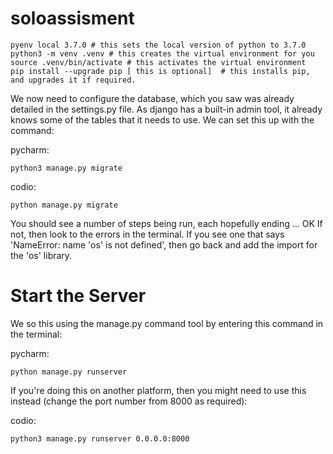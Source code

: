 # soloassisment

    pyenv local 3.7.0 # this sets the local version of python to 3.7.0
    python3 -m venv .venv # this creates the virtual environment for you
    source .venv/bin/activate # this activates the virtual environment
    pip install --upgrade pip [ this is optional]  # this installs pip, and upgrades it if required.
   

We now need to configure the database, which you saw was already detailed in the settings.py file. As django has a built-in admin tool, it already knows some of the tables that it needs to use. We can set this up with the command:

pycharm:

    python3 manage.py migrate
    
codio:

    python manage.py migrate
    
You should see a number of steps being run, each hopefully ending ... OK If not, then look to the errors in the terminal. If you see one that says 'NameError: name 'os' is not defined', then go back and add the import for the 'os' library.  
 
# Start the Server
We so this using the manage.py command tool by entering this command in the terminal:

pycharm:

    python manage.py runserver
    
If you're doing this on another platform, then you might need to use this instead (change the port number from 8000 as required):

codio:

    python3 manage.py runserver 0.0.0.0:8000 
